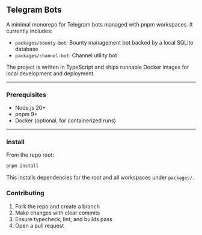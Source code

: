 ## Telegram Bots

A minimal monorepo for Telegram bots managed with pnpm workspaces. It currently includes:

- `packages/bounty-bot`: Bounty management bot backed by a local SQLite database
- `packages/channel-bot`: Channel utility bot

The project is written in TypeScript and ships runnable Docker images for local development and deployment.

---

### Prerequisites

- Node.js 20+
- pnpm 9+
- Docker (optional, for containerized runs)

---

### Install

From the repo root:

```bash
pnpm install
```

This installs dependencies for the root and all workspaces under `packages/`.

### Contributing

1. Fork the repo and create a branch
2. Make changes with clear commits
3. Ensure typecheck, lint, and builds pass
4. Open a pull request
